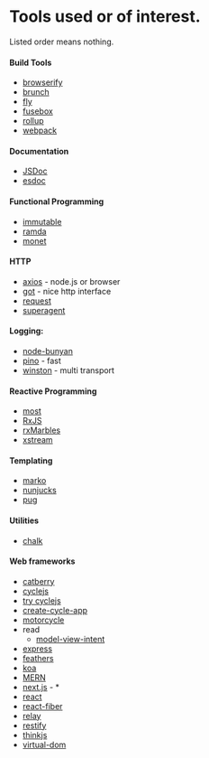 # Tools used or of interest.

Listed order means nothing.

#### Build Tools
* [browserify](https://github.com/substack/node-browserify)
* [brunch](https://github.com/brunch/brunch)
* [fly](https://github.com/flyjs/fly)
* [fusebox](https://github.com/fuse-box/fuse-box)
* [rollup](https://github.com/rollup/rollup)
* [webpack](https://github.com/webpack/webpack)

#### Documentation
* [JSDoc](https://github.com/jsdoc3/jsdoc)
* [esdoc](https://github.com/esdoc/esdoc)

#### Functional Programming
* [immutable](https://github.com/facebook/immutable-js)
* [ramda](http://ramdajs.com/)
* [monet](https://github.com/monet/monet.js)

#### HTTP
* [axios](https://github.com/mzabriskie/axios) - node.js or browser
* [got](https://github.com/sindresorhus/got) - nice http interface
* [request](https://github.com/request/request)
* [superagent](https://github.com/visionmedia/superagent)

#### Logging:
* [node-bunyan](https://github.com/trentm/node-bunyan)
* [pino](https://github.com/pinojs/pino) - fast
* [winston](https://github.com/winstonjs/winston) - multi transport

#### Reactive Programming
* [most](https://github.com/cujojs/most)
* [RxJS](https://github.com/ReactiveX/rxjs)
* [rxMarbles](http://rxmarbles.com/#delay)
* [xstream](https://github.com/staltz/xstream)

#### Templating
* [marko](https://github.com/marko-js/marko)
* [nunjucks](https://github.com/mozilla/nunjucks)
* [pug](https://github.com/pugjs/pug)

#### Utilities
* [chalk](https://github.com/chalk/chalk)

#### Web frameworks
* [catberry](https://github.com/catberry/catberry)
* [cyclejs](https://github.com/cyclejs/cyclejs)
 * [try cyclejs](http://widdersh.in/tricycle/)
 * [create-cycle-app](https://github.com/cyclejs-community/create-cycle-app)
 * [motorcycle](https://github.com/motorcyclejs/motorcyclejs)
 * read
   * [model-view-intent](http://futurice.com/blog/reactive-mvc-and-the-virtual-dom)
* [express](http://expressjs.com/)
* [feathers](https://github.com/feathersjs/feathers)
* [koa](http://koajs.com/)
* [MERN](http://mern.io/)
* [next.js](https://github.com/zeit/next.js) - *
* [react](https://facebook.github.io/react/)
 * [react-fiber](https://github.com/acdlite/react-fiber-architecture)
 * [relay](https://facebook.github.io/relay/)
* [restify](http://restify.com/)
* [thinkjs](https://github.com/thinkjs/thinkjs)
* [virtual-dom](https://github.com/Matt-Esch/virtual-dom)
